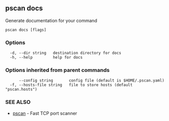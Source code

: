 ## pscan docs

Generate documentation for your command

```
pscan docs [flags]
```

### Options

```
  -d, --dir string   destination directory for docs
  -h, --help         help for docs
```

### Options inherited from parent commands

```
      --config string       config file (default is $HOME/.pscan.yaml)
  -f, --hosts-file string   file to store hosts (default "pscan.hosts")
```

### SEE ALSO

* [pscan](pscan.md)	 - Fast TCP port scanner
